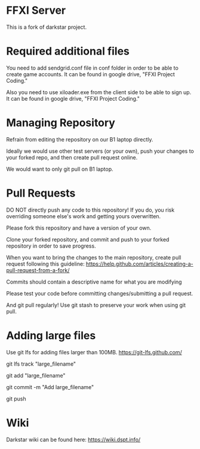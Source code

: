 FFXI Server
========

This is a fork of darkstar project.

Required additional files
========
You need to add sendgrid.conf file in conf folder in order to be able to create game accounts. It can be found in google drive, "FFXI Project Coding."

Also you need to use xiloader.exe from the client side to be able to sign up. It can be found in google drive, "FFXI Project Coding."

Managing Repository
========
Refrain from editing the repository on our B1 laptop directly. 

Ideally we would use other test servers (or your own), push your changes to your forked repo, and then create pull request online.

We would want to only git pull on B1 laptop.

Pull Requests
========
DO NOT directly push any code to this repository! If you do, you risk overriding someone else's work and getting yours overwritten.

Please fork this repository and have a version of your own.

Clone your forked repository, and commit and push to your forked repository in order to save progress.

When you want to bring the changes to the main repository, create pull request following this guideline: https://help.github.com/articles/creating-a-pull-request-from-a-fork/

Commits should contain a descriptive name for what you are modifying

Please test your code before committing changes/submitting a pull request.

And git pull regularly! Use git stash to preserve your work when using git pull.

Adding large files
========
Use git lfs for adding files larger than 100MB. https://git-lfs.github.com/

git lfs track "large_filename"

git add "large_filename"

git commit -m "Add large_filename"

git push

Wiki
========
Darkstar wiki can be found here:
https://wiki.dspt.info/
